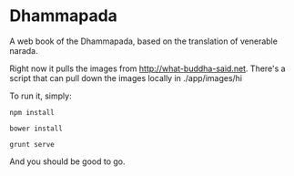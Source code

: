 Dhammapada
==========

A web book of the Dhammapada, based on the translation of venerable narada. 

Right now it pulls the images from http://what-buddha-said.net. There's a script that can pull down the images locally in ./app/images/hi

To run it, simply:

`npm install`

`bower install`

`grunt serve` 


And you should be good to go. 